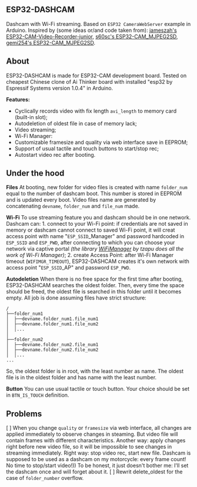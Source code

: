 ## ESP32-DASHCAM

Dashcam with Wi-Fi streaming.
Based on `ESP32 CameraWebServer` example in Arduino.
Inspired by (some ideas or/and code taken from):
	[jameszah's ESP32-CAM-Video-Recorder-junior](https://github.com/jameszah/ESP32-CAM-Video-Recorder-junior),
	[s60sc's ESP32-CAM_MJPEG2SD](https://github.com/s60sc/ESP32-CAM_MJPEG2SD),
	[gemi254's ESP32-CAM_MJPEG2SD](https://github.com/gemi254/ESP32-CAM_MJPEG2SD).

## About

ESP32-DASHCAM is made for ESP32-CAM development board. Tested on cheapest Chinese clone of Ai Thinker board with installed "esp32 by Espressif Systems version 1.0.4" in Arduino.

**Features:**
- Cyclically records video with fix length `avi_length` to memory card (built-in slot);
- Autodeletion of oldest file in case of memory lack;
- Video streaming;
- Wi-Fi Manager:
- Customizable framesize and quality via web interface save in EEPROM;
- Support of usual tactile and touch buttons to start/stop rec;
- Autostart video rec after booting.

## Under the hood

**Files**
At booting, new folder for video files is created with name `folder_num` equal to the number of dashcam boot.
This number is stored in EEPROM and is updated every boot.
Video files name are generated by concatenating `devname`, `folder_num` and `file_num` made.


**Wi-Fi**
To use streaming feature you and dashcam should be in one network.
Dashcam can:
	1. connect to your Wi-Fi point: if credentials are not saved in memory or dashcam cannot connect to saved Wi-Fi point, it will creat access point with name "`ESP_SSID`_Manager" and password hardcoded in `ESP_SSID` and `ESP_PWD`, after connecting to which you can choose your network via captive portal *(the library [WiFiManager](https://github.com/tzapu/WiFiManager) by tzapu does all the work of Wi-Fi Manager)*;
	2. create Access Point: after Wi-Fi Manager timeout (`WIFIMGR_TIMEOUT`), ESP32-DASHCAM creates it's own network with access point "`ESP_SSID`_AP" and password `ESP_PWD`.

**Autodeletion**
When there is no free space for the first time after booting, ESP32-DASHCAM searches the oldest folder.
Then, every time the space should be freed, the oldest file is searched in this folder until it becomes empty.
All job is done assuming files have strict structure:
```text
/
├──folder_num1
│  ├──devname.folder_num1.file_num1
│  ├──devname.folder_num1.file_num2
│  │...
│
├──folder_num2
│  ├──devname.folder_num2.file_num1
│  ├──devname.folder_num2.file_num2
│  │...
...
```
So, the oldest folder is in root, with the least number as name.
The oldest file is in the oldest folder and has name with the least number.

**Button**
You can use usual tactile or touch button. Your choice should be set in `BTN_IS_TOUCH` definition.


## Problems
[ ] When you change `quality` or `framesize` via web interface, all changes are applied immediately to observe changes in steaming. But video file will contain frames with different characteristics.
Another way: apply changes right before new video file, so it will be impossible to see changes in streaming immediately.
Right way: stop video rec, start new file. Dashcam is supposed to be used as a dashcam on my motorcycle: every frame count! No time to stop/start video!)) To be honest, it just doesn't bother me: I'll set the dashcam once and will forget about it.
[ ] Rewrit delete_oldest for the case of `folder_number` overflow.